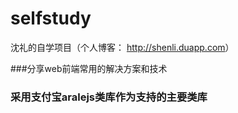 selfstudy
=========

沈礼的自学项目（个人博客： <http://shenli.duapp.com>）

###分享web前端常用的解决方案和技术

### 采用支付宝aralejs类库作为支持的主要类库